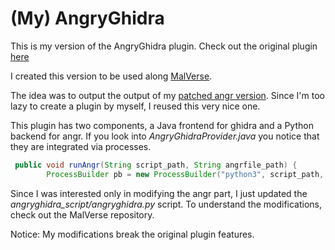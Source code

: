 # (My) AngryGhidra

This is my version of the AngryGhidra plugin. Check out the original plugin [here](https://github.com/Nalen98/AngryGhidra)

I created this version to be used along [MalVerse](https://github.com/marcusbotacin/MalVerse).

The idea was to output the output of my [patched angr version](https://github.com/marcusbotacin/angr). Since I'm too lazy to create a plugin by myself, I reused this very nice one.

This plugin has two components, a Java frontend for ghidra and a Python backend for angr. If you look into *AngryGhidraProvider.java* you notice that they are integrated via processes.

```Java
 public void runAngr(String script_path, String angrfile_path) {
        ProcessBuilder pb = new ProcessBuilder("python3", script_path, angrfile_path);
```

Since I was interested only in modifying the angr part, I just updated the *angryghidra_script/angryghidra.py* script. To understand the modifications, check out the MalVerse repository. 

Notice: My modifications break the original plugin features.





